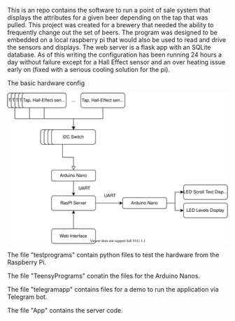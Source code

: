 This is an repo contains the software to run a point of sale system that displays the attributes for a given beer depending on the tap that was pulled. This project was created for a brewery that needed the ability to frequently change out the set of beers. The program was designed to be embedded on a local raspberry pi that would also be used to read and drive the sensors and displays. The web server is a flask app with an SQLite database. As of this writing the configuration has been running 24 hours a day without failure except for a Hall Effect sensor and an over heating issue early on (fixed with a serious cooling solution for the pi).

The basic hardware config

<img src="./circuit.svg">

The file "testprograms" contain python files to test the hardware from the Raspberry Pi.

The file "TeensyPrograms" conatin the files for the Arduino Nanos.

The file "telegramapp" contains files for a  demo to run the application via Telegram bot.

The file "App" contains the server code.

